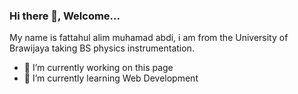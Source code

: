 ### Hi there 👋, Welcome...

My name is fattahul alim muhamad abdi, i am from the University of Brawijaya taking BS physics instrumentation.

- 🔭 I’m currently working on this page
- 🌱 I’m currently learning Web Development

<!--
**alimfattah/alimfattah** is a ✨ _special_ ✨ repository because its `README.md` (this file) appears on your GitHub profile.

Here are some ideas to get you started:

- 🔭 I’m currently working on ...
- 🌱 I’m currently learning ...
- 👯 I’m looking to collaborate on ...
- 🤔 I’m looking for help with ...
- 💬 Ask me about ...
- 📫 How to reach me: ...
- 😄 Pronouns: ...
- ⚡ Fun fact: ...
-->
